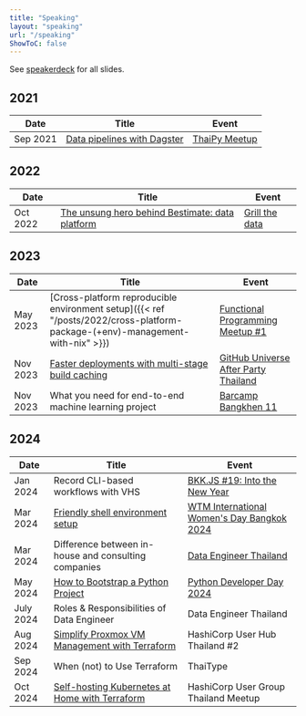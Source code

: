 ```yaml
---
title: "Speaking"
layout: "speaking"
url: "/speaking"
ShowToC: false
---
```


See [speakerdeck](https://speakerdeck.com/kahnwong) for all slides.

## 2021

| Date     | Title                                                                   | Event                                                                       |
|----------|-------------------------------------------------------------------------|-----------------------------------------------------------------------------|
| Sep 2021 | [Data pipelines with Dagster](https://github.com/kahnwong/dagster-demo) | [ThaiPy Meetup](https://www.meetup.com/th-TH/thaipy-bangkok-python-meetup/) |

## 2022

| Date     | Title                                                                                                                              | Event                                                    |
|----------|------------------------------------------------------------------------------------------------------------------------------------|----------------------------------------------------------|
| Oct 2022 | [The unsung hero behind Bestimate: data platform](https://speakerdeck.com/kahnwong/the-unsung-hero-behind-bestimate-data-platform) | [Grill the data](https://www.facebook.com/grillthedata/) |

## 2023

| Date     | Title                                                                                                                                   | Event                                                                                                    |
|----------|-----------------------------------------------------------------------------------------------------------------------------------------|----------------------------------------------------------------------------------------------------------|
| May 2023 | [Cross-platform reproducible environment setup]({{< ref "/posts/2022/cross-platform-package-(+env)-management-with-nix" >}})            | [Functional Programming Meetup #1](https://www.eventpop.me/e/15089/functional)                           |
| Nov 2023 | [Faster deployments with multi-stage build caching](https://speakerdeck.com/kahnwong/faster-deployments-with-multi-stage-build-caching) | [GitHub Universe After Party Thailand](https://www.eventpop.me/e/16683/github-universe-2023-after-party) |
| Nov 2023 | What you need for end-to-end machine learning project                                                                                   | [Barcamp Bangkhen 11](https://www.eventpop.me/e/16323/barcampbangkhen11)                                 |

## 2024

| Date      | Title                                                                                                                                                                | Event                                                                                                                                                                                 |
|-----------|----------------------------------------------------------------------------------------------------------------------------------------------------------------------|---------------------------------------------------------------------------------------------------------------------------------------------------------------------------------------|
| Jan 2024  | Record CLI-based workflows with VHS                                                                                                                                  | [BKK.JS #19: Into the New Year](https://www.eventpop.me/e/16880)                                                                                                                      |
| Mar 2024  | [Friendly shell environment setup](https://speakerdeck.com/kahnwong/wtm-iwd-2024-friendly-shell-environment-setup)                                                   | [WTM International Women's Day Bangkok 2024](https://gdg.community.dev/events/details/google-gdg-cloud-bangkok-presents-gdg-cloud-bangkok-wtm-international-womens-day-bangkok-2024/) |
| Mar 2024  | Difference between in-house and consulting companies                                                                                                                 | [Data Engineer Thailand](https://www.facebook.com/events/321846010383878)                                                                                                             |
| May 2024  | [How to Bootstrap a Python Project](https://speakerdeck.com/kahnwong/how-to-bootstrap-a-python-project)                                                              | [Python Developer Day 2024](https://www.eventpop.me/e/32170/python-dev-day-2024)                                                                                                      |
| July 2024 | Roles & Responsibilities of Data Engineer                                                                                                                            | Data Engineer Thailand                                                                                                                                                                |
| Aug 2024  | [Simplify Proxmox VM Management with Terraform](https://speakerdeck.com/kahnwong/hashicorp-user-hub-thailand-number-2-simplify-proxmox-vm-management-with-terraform) | HashiCorp User Hub Thailand #2                                                                                                                                                        |
|Sep 2024| When (not) to Use Terraform                                                                                                                                          |ThaiType|
|Oct 2024| [Self-hosting Kubernetes at Home with Terraform](https://speakerdeck.com/kahnwong/hashicorp-user-group-thailand-meetup-self-hosting-kubernetes-at-home-with-terraform)                                                                                                                   |HashiCorp User Group Thailand Meetup|
